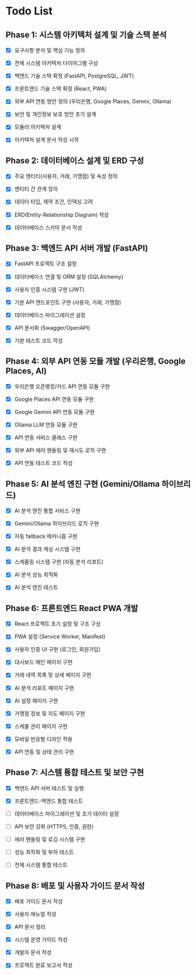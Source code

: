 # Todo List

## Phase 1: 시스템 아키텍처 설계 및 기술 스택 분석
- [x] 요구사항 분석 및 핵심 기능 정의
- [x] 전체 시스템 아키텍처 다이어그램 구상
- [x] 백엔드 기술 스택 확정 (FastAPI, PostgreSQL, JWT)
- [x] 프론트엔드 기술 스택 확정 (React, PWA)
- [x] 외부 API 연동 방안 정의 (우리은행, Google Places, Gemini, Ollama)
- [x] 보안 및 개인정보 보호 방안 초기 설계
- [x] 모듈러 아키텍처 설계
- [x] 아키텍처 설계 문서 작성 시작




## Phase 2: 데이터베이스 설계 및 ERD 구성
- [x] 주요 엔티티(사용자, 거래, 가맹점) 및 속성 정의
- [x] 엔티티 간 관계 정의
- [x] 데이터 타입, 제약 조건, 인덱싱 고려
- [x] ERD(Entity-Relationship Diagram) 작성
- [x] 데이터베이스 스키마 문서 작성



## Phase 3: 백엔드 API 서버 개발 (FastAPI)
- [x] FastAPI 프로젝트 구조 설정
- [x] 데이터베이스 연결 및 ORM 설정 (SQLAlchemy)
- [x] 사용자 인증 시스템 구현 (JWT)
- [x] 기본 API 엔드포인트 구현 (사용자, 거래, 가맹점)
- [x] 데이터베이스 마이그레이션 설정
- [x] API 문서화 (Swagger/OpenAPI)
- [x] 기본 테스트 코드 작성


## Phase 4: 외부 API 연동 모듈 개발 (우리은행, Google Places, AI)
- [x] 우리은행 오픈뱅킹/카드 API 연동 모듈 구현
- [x] Google Places API 연동 모듈 구현
- [x] Google Gemini API 연동 모듈 구현
- [x] Ollama LLM 연동 모듈 구현
- [x] API 연동 서비스 클래스 구현
- [x] 외부 API 에러 핸들링 및 재시도 로직 구현
- [x] API 연동 테스트 코드 작성


## Phase 5: AI 분석 엔진 구현 (Gemini/Ollama 하이브리드)
- [x] AI 분석 엔진 통합 서비스 구현
- [x] Gemini/Ollama 하이브리드 로직 구현
- [x] 자동 fallback 메커니즘 구현
- [x] AI 분석 결과 캐싱 시스템 구현
- [x] 스케줄링 시스템 구현 (자동 분석 리포트)
- [x] AI 분석 성능 최적화
- [x] AI 분석 엔진 테스트


## Phase 6: 프론트엔드 React PWA 개발
- [x] React 프로젝트 초기 설정 및 구조 구성
- [x] PWA 설정 (Service Worker, Manifest)
- [x] 사용자 인증 UI 구현 (로그인, 회원가입)
- [x] 대시보드 메인 페이지 구현
- [x] 거래 내역 목록 및 상세 페이지 구현
- [x] AI 분석 리포트 페이지 구현
- [x] AI 설정 페이지 구현
- [x] 가맹점 정보 및 지도 페이지 구현
- [x] 스케줄 관리 페이지 구현
- [x] 모바일 반응형 디자인 적용
- [x] API 연동 및 상태 관리 구현


## Phase 7: 시스템 통합 테스트 및 보안 구현
- [x] 백엔드 API 서버 테스트 및 실행
- [x] 프론트엔드-백엔드 통합 테스트
- [ ] 데이터베이스 마이그레이션 및 초기 데이터 설정
- [ ] API 보안 강화 (HTTPS, 인증, 권한)
- [ ] 에러 핸들링 및 로깅 시스템 구현
- [ ] 성능 최적화 및 부하 테스트
- [ ] 전체 시스템 통합 테스트


## Phase 8: 배포 및 사용자 가이드 문서 작성
- [x] 배포 가이드 문서 작성
- [x] 사용자 매뉴얼 작성
- [x] API 문서 정리
- [x] 시스템 운영 가이드 작성
- [x] 개발자 문서 작성
- [x] 프로젝트 완료 보고서 작성

